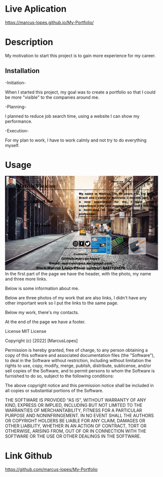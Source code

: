  # Live Aplication

https://marcus-lopes.github.io/My-Portfolio/

# Description

My motivation to start this project is to gain more experience for my career.


## Installation

-Initiation-

When I started this project, my goal was to create a portfolio so that I could be more "visible" to the companies around me.

-Planning-

I planned to reduce job search time, using a website I can show my performance.

-Execution-

For my plan to work, I have to work calmly and not try to do everything myself.

# Usage

![alt text](./photo/img%20screen.png)
In the first part of the page we have the header, with the photo, my name and three more links.

Below is some information about me.

Below are three photos of my work that are also links, I didn't have any other important work so I put the links to the same page.

Below my work, there's my contacts.

At the end of the page we have a footer.

License
MIT License

Copyright (c) [2022] [MarcusLopes]

Permission is hereby granted, free of charge, to any person obtaining a copy of this software and associated documentation files (the "Software"), to deal in the Software without restriction, including without limitation the rights to use, copy, modify, merge, publish, distribute, sublicense, and/or sell copies of the Software, and to permit persons to whom the Software is furnished to do so, subject to the following conditions:

The above copyright notice and this permission notice shall be included in all copies or substantial portions of the Software.

THE SOFTWARE IS PROVIDED "AS IS", WITHOUT WARRANTY OF ANY KIND, EXPRESS OR IMPLIED, INCLUDING BUT NOT LIMITED TO THE WARRANTIES OF MERCHANTABILITY, FITNESS FOR A PARTICULAR PURPOSE AND NONINFRINGEMENT. IN NO EVENT SHALL THE AUTHORS OR COPYRIGHT HOLDERS BE LIABLE FOR ANY CLAIM, DAMAGES OR OTHER LIABILITY, WHETHER IN AN ACTION OF CONTRACT, TORT OR OTHERWISE, ARISING FROM, OUT OF OR IN CONNECTION WITH THE SOFTWARE OR THE USE OR OTHER DEALINGS IN THE SOFTWARE.

# Link Github
https://github.com/marcus-lopes/My-Portfolio